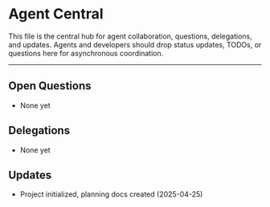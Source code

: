 # Agent Central

This file is the central hub for agent collaboration, questions, delegations, and updates. Agents and developers should drop status updates, TODOs, or questions here for asynchronous coordination.

---

## Open Questions
- None yet

## Delegations
- None yet

## Updates
- Project initialized, planning docs created (2025-04-25)
